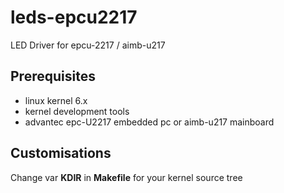 # leds-epcu2217
LED Driver for epcu-2217 / aimb-u217

## Prerequisites

- linux kernel 6.x
- kernel development tools
- advantec epc-U2217 embedded pc or aimb-u217 mainboard  

## Customisations

Change var **KDIR** in **Makefile** for your kernel source tree

